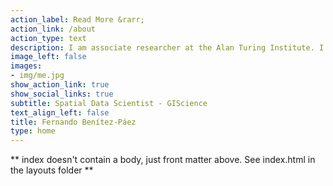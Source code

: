 ```yaml
---
action_label: Read More &rarr;
action_link: /about
action_type: text
description: I am associate researcher at the Alan Turing Institute. I work mostly with spatial data from vector or raster format.
image_left: false
images:
- img/me.jpg
show_action_link: true
show_social_links: true
subtitle: Spatial Data Scientist - GIScience 
text_align_left: false
title: Fernando Benítez-Páez
type: home
---
```


** index doesn't contain a body, just front matter above.
See index.html in the layouts folder **
